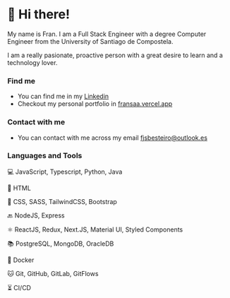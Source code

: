 # 👋 Hi there!

My name is Fran. I am a Full Stack Engineer with a degree Computer Engineer from the University of Santiago de Compostela. 

I am a really pasionate, proactive person with a great desire to learn and a technology lover.

### Find me

- You can find me in my [Linkedin](https://www.linkedin.com/in/francisco-javier-saa-besteiro)
- Checkout my personal portfolio in [fransaa.vercel.app](https://fransaa.vercel.app)

### Contact with me

- You can contact with me across my email fjsbesteiro@outlook.es

### Languages and Tools

💻 JavaScript, Typescript, Python, Java

📰 HTML

💅 CSS, SASS, TailwindCSS, Bootstrap

🔙 NodeJS, Express

⚛️ ReactJS, Redux, Next.JS, Material UI, Styled Components

📚 PostgreSQL, MongoDB, OracleDB

🐳 Docker

🐱 Git, GitHub, GitLab, GitFlows

⏳ CI/CD
